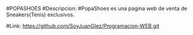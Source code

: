 #POPASHOES
#Descripcion:
#PopaShoes es una pagina web de venta de Sneakers(Tenis) exclusivos.

#Link:
https://github.com/SoyJuanGlez/Programacion-WEB.git